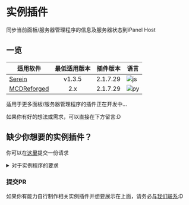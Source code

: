 # 实例插件

同步当前面板/服务器管理程序的信息及服务器状态到iPanel Host

## 一览

| 适用软件                                                    | 最低适用版本 | 插件版本 | 语言                                                                       |
| ----------------------------------------------------------- | :----------: | -------: | -------------------------------------------------------------------------- |
| [Serein](https://serein.cc)                                 |    v1.3.5    | 2.1.7.29 | ![js](https://img.shields.io/badge/JavaScript-2022-F7DF1E?logo=JavaScript) |
| [MCDReforged](https://github.com/Fallen-Breath/MCDReforged) |     2.x      | 2.1.7.29 | ![py](https://img.shields.io/badge/Python-3-blue?logo=Python)              |

适用于更多面板/服务器管理程序的插件正在开发中...

如果你有好的想法或需求，可以直接在下方留言:D

## 缺少你想要的实例插件？

你可以在[这里](https://github.com/orgs/iPanelDev/discussions/new?category=%E6%96%B0%E5%8A%9F%E8%83%BD-%E6%96%B0%E6%83%B3%E6%B3%95)提交一份请求

<details>

<summary>
对于实例程序的要求
</summary>

- [x] 能监听服务器事件
  - 输入
  - 输出
  - 启动
  - 关闭
- [x] 能控制服务器运行，输入命令等
- [x] 能获取服务器状态和部分系统信息
- [x] 至少能实现一种传输方式
  - WebSocket
  - Http<sup>[即将支持]</sup>
- [ ] 能够有丰富的第三方库和扩展空间

</details>

### 提交PR

如果你有能力自行制作相关实例插件并想要展示在上面，请务必[与我们联系](https://github.com/orgs/iPanelDev/discussions/categories/%E6%96%B0%E5%8A%9F%E8%83%BD-%E6%96%B0%E6%83%B3%E6%B3%95):D
